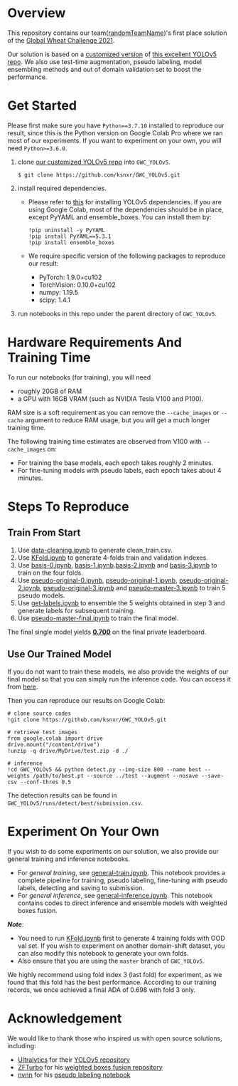 # Overview
This repository contains our team([randomTeamName](https://www.aicrowd.com/challenges/global-wheat-challenge-2021/teams/randomTeamName))'s first place solution of the [Global Wheat Challenge 2021](https://www.aicrowd.com/challenges/global-wheat-challenge-2021). <!-- comprised of [ksnxr](https://www.aicrowd.com/participants/ksnxr) and [czz1997](https://www.aicrowd.com/participants/czz1997). -->

Our solution is based on a [customized version](https://github.com/ksnxr/GWC_YOLOv5) of [this excellent YOLOv5 repo](https://github.com/ultralytics/yolov5).
We also use test-time augmentation, pseudo labeling, model ensembling methods and out of domain validation set to boost the performance.

# Get Started
Please first make sure you have `Python==3.7.10` installed to reproduce our result, since this is the Python version on Google Colab Pro where we ran most of our experiments. If you want to experiment on your own, you will need `Python>=3.6.0`.

1. clone [our customized YOLOv5 repo](https://github.com/ksnxr/GWC_YOLOv5) into `GWC_YOLOv5`.
    ```
    $ git clone https://github.com/ksnxr/GWC_YOLOv5.git
    ```
2. install required dependencies.
    * Please refer to [this](https://github.com/ultralytics/yolov5#quick-start-examples) for installing YOLOv5 dependencies.
      If you are using Google Colab, most of the dependencies should be in place, except PyYAML and ensemble_boxes. You can install them by:
      ```
      !pip uninstall -y PyYAML
      !pip install PyYAML==5.3.1
      !pip install ensemble_boxes
      ```
    * We require specific version of the following packages to reproduce our result:

        * PyTorch: 1.9.0+cu102
        * TorchVision: 0.10.0+cu102
        * numpy: 1.19.5
        * scipy: 1.4.1
    
        <!-- You can install these packages by:
        ```
        $ cd GWC_solution && pip install requirements.txt
        ``` -->
    
3. run notebooks in this repo under the parent directory of `GWC_YOLOv5`.    
   
# Hardware Requirements And Training Time

To run our notebooks (for training), you will need 
* roughly 20GB of RAM 
* a GPU with 16GB VRAM (such as NVIDIA Tesla V100 and P100).

RAM size is a soft requirement as you can remove the `--cache_images` or `--cache` argument to reduce RAM usage, but you will get a much longer training time.

The following training time estimates are observed from V100 with `--cache_images` on:
* For training the base models, each epoch takes roughly 2 minutes.
* For fine-tuning models with pseudo labels, each epoch takes about 4 minutes.

# Steps To Reproduce

## Train From Start
<!--0. Download this repo and run `git clone https://github.com/ksnxr/GWC_YOLOv5.git` to clone the customized YOLOv5.-->
1. Use [data-cleaning.ipynb](data-cleaning.ipynb) to generate clean_train.csv.
2. Use [KFold.ipynb](KFold.ipynb) to generate 4-folds train and validation indexes.
3. Use [basis-0.ipynb](basis/basis-0.ipynb), [basis-1.ipynb](basis/basis-1.ipynb).[basis-2.ipynb](basis/basis-2.ipynb) and [basis-3.ipynb](basis/basis-3.ipynb) to train on the four folds.
4. Use [pseudo-original-0.ipynb](pseudo/pseudo-original-0.ipynb), [pseudo-original-1.ipynb](pseudo/pseudo-original-1.ipynb), [pseudo-original-2.ipynb](pseudo/pseudo-original-2.ipynb), [pseudo-original-3.ipynb](pseudo/pseudo-original-3.ipynb) and [pseudo-master-3.ipynb](pseudo/pseudo-master-3.ipynb) to train 5 pseudo models.
5. Use [get-labels.ipynb](get-labels.ipynb) to ensemble the 5 weights obtained in step 3 and generate labels for subsequent training.
6. Use [pseudo-master-final.ipynb](pseudo-master-final.ipynb) to train the final model.

The final single model yields [**0.700**](https://www.aicrowd.com/challenges/global-wheat-challenge-2021/submissions/149238) on the final private leaderboard.

## Use Our Trained Model
If you do not want to train these models, we also provide the weights of our final model so that you can simply run the inference code. 
You can access it from [here](https://drive.google.com/file/d/1-Figr7M-AJvrfbLq7jqpJeGhyrf5Un44/view?usp=sharing).

Then you can reproduce our results on Google Colab:
```
# clone source codes
!git clone https://github.com/ksnxr/GWC_YOLOv5.git

# retrieve test images
from google.colab import drive
drive.mount("/content/drive")
!unzip -q drive/MyDrive/test.zip -d ./

# inference
!cd GWC_YOLOv5 && python detect.py --img-size 800 --name best --weights /path/to/best.pt --source ../test --augment --nosave --save-csv --conf-thres 0.5
```

The detection results can be found in `GWC_YOLOv5/runs/detect/best/submission.csv`.

# Experiment On Your Own
If you wish to do some experiments on our solution, we also provide our general training and inference notebooks. 

* For _general training_, see [general-train.ipynb](general/general-train.ipynb). This notebook provides a complete pipeline for training, pseudo labeling, fine-tuning with pseudo labels, detecting and saving to submission.
* For _general inference_, see [general-inference.ipynb](general/general-inference.ipynb). This notebook contains codes to direct inference and ensemble models with weighted boxes fusion.

**_Note_**: 
   * You need to run [KFold.ipynb](KFold.ipynb) first to generate 4 training folds with OOD val set. If you wish to experiment on another domain-shift dataset, you can also modify this notebook to generate your own folds.
   * Also ensure that you are using the `master` branch of `GWC_YOLOv5`.

We highly recommend using fold index 3 (last fold) for experiment, as we found that this fold has the best performance.
According to our training records, we once achieved a final ADA of 0.698 with fold 3 only.

<!--
# Environment
A huge amount of the computation was powered by Google Colab Pro.

We ran our code under the following environment:

* Python: 3.7.10
* PyTorch: 1.9.0+cu102
* TorchVision: 0.10.0+cu102
* numpy: 1.19.5
* scipy: 1.4.1
-->

# Acknowledgement

We would like to thank those who inspired us with open source solutions, including: 

* [Ultralytics](https://github.com/ultralytics) for their [YOLOv5 repository](https://github.com/ultralytics/yolov5)
* [ZFTurbo](https://github.com/zfturbo) for his [weighted boxes fusion repository](https://github.com/ZFTurbo/Weighted-Boxes-Fusion)
* [nvnn](https://www.kaggle.com/nvnnghia) for his [pseudo labeling notebook](https://www.kaggle.com/nvnnghia/yolov5-pseudo-labeling)
